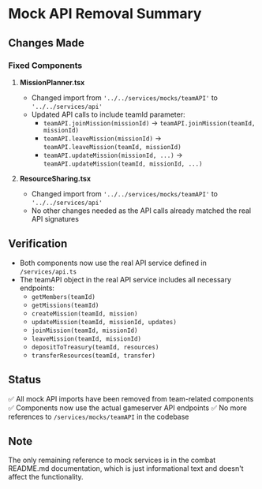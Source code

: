 # Mock API Removal Summary

## Changes Made

### Fixed Components

1. **MissionPlanner.tsx**
   - Changed import from `'../../services/mocks/teamAPI'` to `'../../services/api'`
   - Updated API calls to include teamId parameter:
     - `teamAPI.joinMission(missionId)` → `teamAPI.joinMission(teamId, missionId)`
     - `teamAPI.leaveMission(missionId)` → `teamAPI.leaveMission(teamId, missionId)`
     - `teamAPI.updateMission(missionId, ...)` → `teamAPI.updateMission(teamId, missionId, ...)`

2. **ResourceSharing.tsx**
   - Changed import from `'../../services/mocks/teamAPI'` to `'../../services/api'`
   - No other changes needed as the API calls already matched the real API signatures

## Verification

- Both components now use the real API service defined in `/services/api.ts`
- The teamAPI object in the real API service includes all necessary endpoints:
  - `getMembers(teamId)`
  - `getMissions(teamId)`
  - `createMission(teamId, mission)`
  - `updateMission(teamId, missionId, updates)`
  - `joinMission(teamId, missionId)`
  - `leaveMission(teamId, missionId)`
  - `depositToTreasury(teamId, resources)`
  - `transferResources(teamId, transfer)`

## Status

✅ All mock API imports have been removed from team-related components
✅ Components now use the actual gameserver API endpoints
✅ No more references to `/services/mocks/teamAPI` in the codebase

## Note

The only remaining reference to mock services is in the combat README.md documentation, which is just informational text and doesn't affect the functionality.